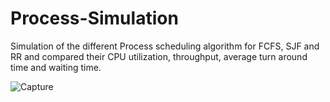 # Process-Simulation
Simulation of the different Process scheduling algorithm for FCFS, SJF and RR and compared their CPU utilization, throughput, average turn around time and waiting time.

![Capture](https://user-images.githubusercontent.com/72769273/102701792-c4a1df80-4228-11eb-92de-1641ae1de811.JPG)
